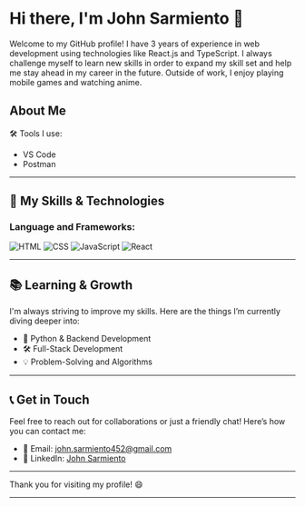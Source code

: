 # Hi there, I'm John Sarmiento 👋

Welcome to my GitHub profile! I have 3 years of experience in web development using technologies like React.js and TypeScript. I always challenge myself to learn new skills in order to expand my skill set and help me stay ahead in my career in the future. Outside of work, I enjoy playing mobile games and watching anime.

## About Me

🛠️ Tools I use:

- VS Code
- Postman

---

## 💼 My Skills & Technologies

### Language and Frameworks:
![HTML](https://img.shields.io/badge/HTML5-%23E34F26.svg?style=flat&logo=html5&logoColor=white) 
![CSS](https://img.shields.io/badge/CSS3-%231572B6.svg?style=flat&logo=css3&logoColor=white)
![JavaScript](https://img.shields.io/badge/JavaScript-%23F7DF1E.svg?style=flat&logo=javascript&logoColor=black)
![React](https://img.shields.io/badge/React-%23000.svg?style=flat&logo=react&logoColor=61DAFB)

---

## 📚 Learning & Growth

I'm always striving to improve my skills. Here are the things I’m currently diving deeper into:

- 🐍 Python & Backend Development
- 🛠️ Full-Stack Development
- 💡 Problem-Solving and Algorithms

---

## 📞 Get in Touch

Feel free to reach out for collaborations or just a friendly chat! Here’s how you can contact me:

- 📧 Email: [john.sarmiento452@gmail.com](mailto:john.sarmiento452@gmail.com)
- 🔗 LinkedIn: [John Sarmiento](https://www.linkedin.com/in/john-sarmiento-192476345/)

---

Thank you for visiting my profile! 😄

---
